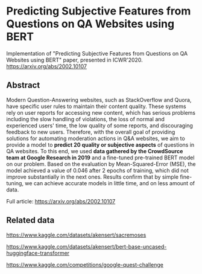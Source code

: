 # Predicting Subjective Features from Questions on QA Websites using BERT

Implementation of "Predicting Subjective Features from Questions on QA Websites using BERT" paper, presented in ICWR'2020. https://arxiv.org/abs/2002.10107

## Abstract

Modern Question-Answering websites, such as StackOverflow and Quora, have specific user rules to maintain their content quality. These systems rely on user reports for accessing new content, which has serious problems including the slow handling of violations, the loss of normal and experienced users' time, the low quality of some reports, and discouraging feedback to new users. Therefore, with the overall goal of providing solutions for automating moderation actions in Q&A websites, we aim to provide a model to **predict 20 quality or subjective aspects** of questions in QA websites. To this end, we used **data gathered by the CrowdSource team at Google Research in 2019** and a fine-tuned pre-trained BERT model on our problem.
Based on the evaluation by Mean-Squared-Error (MSE), the model achieved a value of 0.046 after 2 epochs of training, which did not improve substantially in the next ones. Results confirm that by simple fine-tuning, we can achieve accurate models in little time, and on less amount of data.

Full article: https://arxiv.org/abs/2002.10107


## Related data

https://www.kaggle.com/datasets/akensert/sacremoses

https://www.kaggle.com/datasets/akensert/bert-base-uncased-huggingface-transformer

https://www.kaggle.com/competitions/google-quest-challenge
